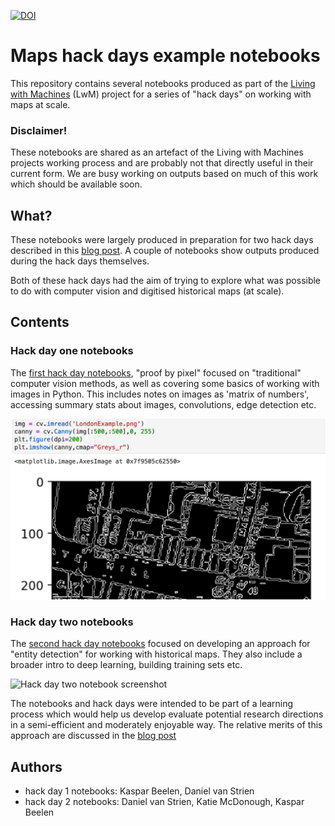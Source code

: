 [![DOI](https://zenodo.org/badge/DOI/10.5281/zenodo.4036437.svg)](https://doi.org/10.5281/zenodo.4036437)

# Maps hack days example notebooks 

This repository contains several notebooks produced as part of the [Living with Machines](livingwithmachines.ac.uk/) (LwM) project for a series of "hack days" on working with maps at scale. 

### Disclaimer!
These notebooks are shared as an artefact of the Living with Machines projects working process and are probably not that directly useful in their current form. We are busy working on outputs based on much of this work which should be available soon. 

## What?
These notebooks were largely produced in preparation for two hack days described in this [blog post](http://livingwithmachines.ac.uk/using-hack-days-to-explore-maps-at-scale). A couple of notebooks show outputs produced during the hack days themselves. 

Both of these hack days had the aim of trying to explore what was possible to do with computer vision and digitised historical maps (at scale).


## Contents 

### Hack day one notebooks
The [first hack day notebooks](https://github.com/Living-with-machines/map-hackdays-example-notebooks/tree/master/hack-day-1), "proof by pixel" focused on "traditional" computer vision methods, as well as covering some basics of working with images in Python. This includes notes on images as 'matrix of numbers', accessing summary stats about images, convolutions, edge detection etc. 

![Hack day one notebook screenshot](images/hack_day_1.png)


### Hack day two notebooks
The [second hack day notebooks](https://github.com/Living-with-machines/map-hackdays-example-notebooks/tree/master/hack-day-2) focused on developing an approach for "entity detection" for working with historical maps. They also include a broader intro to deep learning, building training sets etc. 


![Hack day two notebook screenshot](images/annotation.png)


The notebooks and hack days were intended to be part of a learning process which would help us develop evaluate potential research directions in a semi-efficient and moderately enjoyable way. The relative merits of this approach are discussed in the [blog post](http://livingwithmachines.ac.uk/using-hack-days-to-explore-maps-at-scale)

## Authors 
- hack day 1 notebooks: Kaspar Beelen, Daniel van Strien 
- hack day 2 notebooks: Daniel van Strien, Katie McDonough,  Kaspar Beelen
